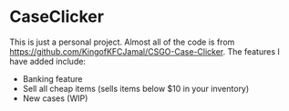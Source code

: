 # CaseClicker
This is just a personal project. Almost all of the code is from https://github.com/KingofKFCJamal/CSGO-Case-Clicker.
The features I have added include:
- Banking feature
- Sell all cheap items (sells items below $10 in your inventory)
- New cases (WIP)
